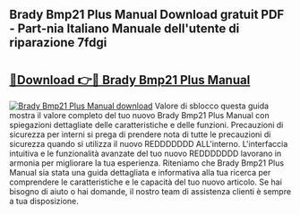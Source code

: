 ## Brady Bmp21 Plus Manual Download gratuit PDF - Part-nia Italiano Manuale dell'utente di riparazione 7fdgi

# <h2><a href="http://dfgzzp.blite.top/?on=Brady+Bmp21+Plus+Manual">🔗Download 👉🔴 Brady Bmp21 Plus Manual</a></h2>

[![Brady Bmp21 Plus Manual download](https://i.imgur.com/lujVjoI.png)](http://dfgzzp.blite.top/?on=Brady+Bmp21+Plus+Manual)
Valore di sblocco questa guida mostra il valore completo del tuo nuovo Brady Bmp21 Plus Manual con spiegazioni dettagliate delle caratteristiche e delle funzioni. Precauzioni di sicurezza per interni si prega di prendere nota di tutte le precauzioni di sicurezza quando si utilizza il nuovo REDDDDDDD ALL'interno. L'interfaccia intuitiva e le funzionalità avanzate del tuo nuovo REDDDDDDD lavorano in armonia per migliorare la tua esperienza. Riteniamo che Brady Bmp21 Plus Manual sia stata una guida dettagliata e informativa alla tua ricerca per comprendere le caratteristiche e le capacità del tuo nuovo articolo. Se hai bisogno di aiuto o hai domande, il nostro team di assistenza clienti è sempre a tua disposizione.
